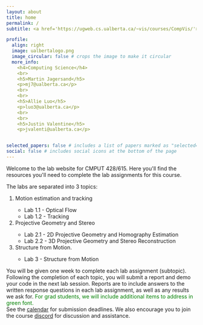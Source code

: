 ```yaml
---
layout: about
title: home
permalink: /
subtitle: <a href='https://ugweb.cs.ualberta.ca/~vis/courses/CompVis/'>Back to course website</a>

profile:
  align: right
  image: ualbertalogo.png
  image_circular: false # crops the image to make it circular
  more_info: 
    <h4>Computing Science</h4>
    <br>
    <h5>Martin Jagersand</h5>
    <p>mj7@ualberta.ca</p>
    <br>
    <br>
    <h5>Allie Luo</h5>
    <p>luo3@ualberta.ca</p>
    <br>
    <br>
    <h5>Justin Valentine</h5>
    <p>jvalenti@ualberta.ca</p>


selected_papers: false # includes a list of papers marked as "selected={true}"
social: false # includes social icons at the bottom of the page
---
```


Welcome to the lab website for CMPUT 428/615. Here you'll find the resources you'll need to complete the lab assignments for this course.

The labs are separated into 3 topics: 
<ol>
  <li>Motion estimation and tracking</li>
  <ul>
    <li>Lab 1.1 - Optical Flow</li>
    <li>Lab 1.2 - Tracking</li>
  </ul>
  <li>Projective Geometry and Stereo</li>
  <ul>
    <li>Lab 2.1 - 2D Projective Geometry and Homography Estimation</li>
    <li>Lab 2.2 - 3D Projective Geometry and Stereo Reconstruction</li>
  </ul>
  <li>Structure from Motion.</li>
  <ul>
    <li>Lab 3 - Structure from Motion</li>
  </ul>
</ol>
You will be given one week to complete each lab assignment (subtopic). Following the completion of each topic, you will submit a report and demo your code in the next lab session.
Reports are to include answers to the written response questions in each lab assignment, as well as any results we ask for.
<font color ='green'>For grad students, we will include additional items to address in green font.</font>
<br>
See the <a href='https://ugweb.cs.ualberta.ca/~vis/courses/CompVis/calendar.htm'>calendar</a> for submission deadlines. We also encourage you to join the course <a href='https://discord.gg/jjkNU8SGwP'>discord</a> for discussion and assistance.
